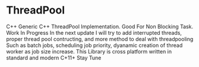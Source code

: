 # ThreadPool
C++ Generic C++ ThreadPool Implementation. Good For Non Blocking Task. Work In Progress
In the next update I will try to add interrupted threads, proper thread pool contructing, and more method to deal with threadpooling 
Such as batch jobs, scheduling job priority, dyanamic creation of thread worker as job size increase. This Library is cross platform written in standard and  modern C+11+ 
Stay Tune 

